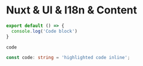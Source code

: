 # Nuxt & UI & I18n & Content


```js [file.js]{2} meta-info=val
export default () => {
  console.log('Code block')
}
```

`code`

```ts
const code: string = 'highlighted code inline';
```
